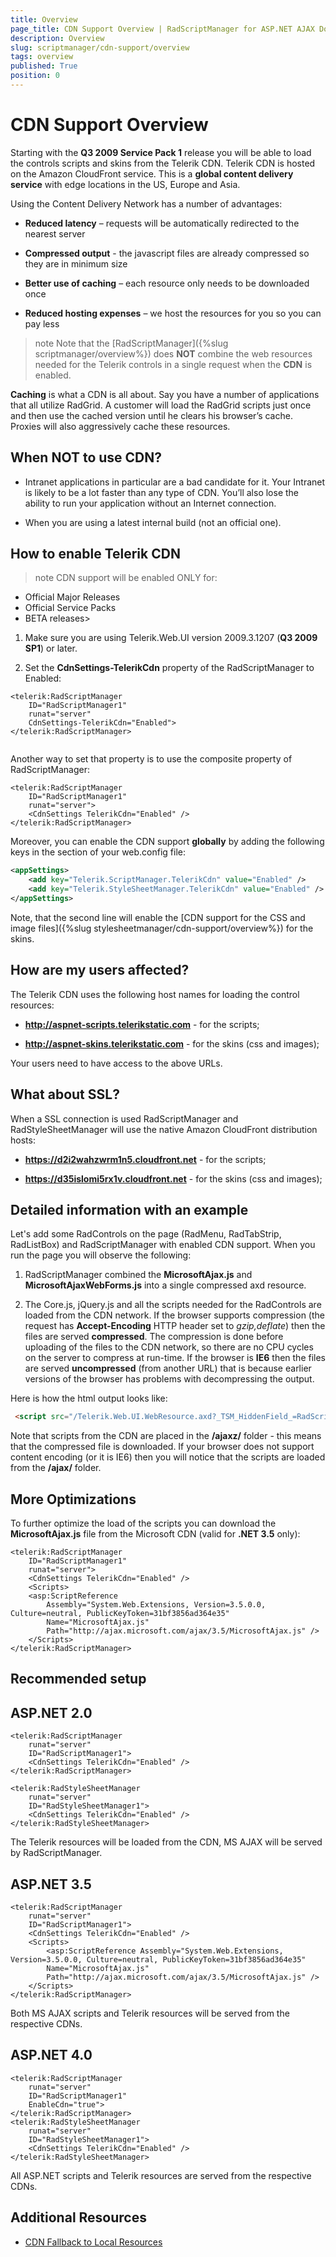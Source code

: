 ```yaml
---
title: Overview
page_title: CDN Support Overview | RadScriptManager for ASP.NET AJAX Documentation
description: Overview
slug: scriptmanager/cdn-support/overview
tags: overview
published: True
position: 0
---
```


# CDN Support Overview



Starting with the **Q3 2009 Service Pack 1** release you will be able to load the controls scripts and skins from the Telerik CDN. Telerik CDN is hosted on the Amazon CloudFront service. This is a **global content delivery service** with edge locations in the US, Europe and Asia.

Using the Content Delivery Network has a number of advantages:

* **Reduced latency** – requests will be automatically redirected to the nearest server

* **Compressed output** - the javascript files are already compressed so they are in minimum size

* **Better use of caching** – each resource only needs to be downloaded once

* **Reduced hosting expenses** – we host the resources for you so you can pay less

>note Note that the [RadScriptManager]({%slug scriptmanager/overview%}) does **NOT** combine the web resources needed for the Telerik controls in a single request when the **CDN** is enabled.
>




**Caching** is what a CDN is all about. Say you have a number of applications that all utilize RadGrid. A customer will load the RadGrid scripts just once and then use the cached version until he clears his browser’s cache. Proxies will also aggressively cache these resources.

## When NOT to use CDN?

* Intranet applications in particular are a bad candidate for it. Your Intranet is likely to be a lot faster than any type of CDN. You’ll also lose the ability to run your application without an Internet connection.

* When you are using a latest internal build (not an official one).

## How to enable Telerik CDN

>note CDN support will be enabled ONLY for:
>
* Official Major Releases
* Official Service Packs
* BETA releases>


1. Make sure you are using Telerik.Web.UI version 2009.3.1207 (**Q3 2009 SP1**) or later.

2. Set the **CdnSettings-TelerikCdn** property of the RadScriptManager to Enabled:

````ASPNET
<telerik:RadScriptManager 
	ID="RadScriptManager1"    
	runat="server"    
	CdnSettings-TelerikCdn="Enabled">
</telerik:RadScriptManager>
				
````



Another way to set that property is to use the composite **<CdnSettings>** property of RadScriptManager:

````ASPNET
<telerik:RadScriptManager 
	ID="RadScriptManager1" 
	runat="server">
	<CdnSettings TelerikCdn="Enabled" />
</telerik:RadScriptManager>
````



Moreover, you can enable the CDN support **globally** by adding the following keys in the <AppSettings> section of your web.config file:

````XML
<appSettings>    
	<add key="Telerik.ScriptManager.TelerikCdn" value="Enabled" />    
	<add key="Telerik.StyleSheetManager.TelerikCdn" value="Enabled" />
</appSettings>
````



Note, that the second line will enable the [CDN support for the CSS and image files]({%slug stylesheetmanager/cdn-support/overview%}) for the skins.

## How are my users affected?

The Telerik CDN uses the following host names for loading the control resources:

* **http://aspnet-scripts.telerikstatic.com** - for the scripts;

* **http://aspnet-skins.telerikstatic.com** - for the skins (css and images);

Your users need to have access to the above URLs.



## What about SSL?

When a SSL connection is used RadScriptManager and RadStyleSheetManager will use the native Amazon CloudFront distribution hosts:

* **https://d2i2wahzwrm1n5.cloudfront.net** - for the scripts;

* **https://d35islomi5rx1v.cloudfront.net** - for the skins (css and images);



## Detailed information with an example

Let's add some RadControls on the page (RadMenu, RadTabStrip, RadListBox) and RadScriptManager with enabled CDN support. When you run the page you will observe the following:

1. RadScriptManager combined the **MicrosoftAjax.js** and **MicrosoftAjaxWebForms.js** into a single compressed axd resource.

2. The Core.js, jQuery.js and all the scripts needed for the RadControls are loaded from the CDN network. If the browser supports compression (the request has **Accept-Encoding** HTTP header set to *gzip,deflate*) then the files are served **compressed**. The compression is done before uploading of the files to the CDN network, so there are no CPU cycles on the server to compress at run-time. If the browser is **IE6** then the files are served **uncompressed** (from another URL) that is because earlier versions of the browser has problems with decompressing the output.

Here is how the html output looks like:

````HTML
 <script src="/Telerik.Web.UI.WebResource.axd?_TSM_HiddenField_=RadScriptManager1_TSM&amp;compress=1&amp;_TSM_CombinedScripts_=%3b%3bSystem.Web.Extensions%2c+Version%3d3.5.0.0%2c+Culture%3dneutral%2c+PublicKeyToken%3d31bf3856ad364e35%3aen-US%3a0d787d5c-3903-4814-ad72-296cea810318%3aea597d4b%3ab25378d2" type="text/javascript"></script><script src="http://aspnet-scripts.telerikstatic.com/ajaxz/2009.3.1203/Common/Core.js" type="text/javascript"></script><script src="http://aspnet-scripts.telerikstatic.com/ajaxz/2009.3.1203/Common/jQuery.js" type="text/javascript"></script><script src="http://aspnet-scripts.telerikstatic.com/ajaxz/2009.3.1203/Common/jQueryPlugins.js" type="text/javascript"></script><script src="http://aspnet-scripts.telerikstatic.com/ajaxz/2009.3.1203/Common/Scrolling/ScrollingScripts.js" type="text/javascript"></script><script src="http://aspnet-scripts.telerikstatic.com/ajaxz/2009.3.1203/Common/Navigation/NavigationScripts.js" type="text/javascript"></script><script src="http://aspnet-scripts.telerikstatic.com/ajaxz/2009.3.1203/Menu/RadMenuScripts.js" type="text/javascript"></script><script src="http://aspnet-scripts.telerikstatic.com/ajaxz/2009.3.1203/TabStrip/RadTabStripScripts.js" type="text/javascript"></script><script src="http://aspnet-scripts.telerikstatic.com/ajaxz/2009.3.1203/ListBox/RadListBoxScripts.js" type="text/javascript"></script>
````



Note that scripts from the CDN are placed in the **/ajaxz/** folder - this means that the compressed file is downloaded. If your browser does not support content encoding (or it is IE6) then you will notice that the scripts are loaded from the **/ajax/** folder.



## More Optimizations

To further optimize the load of the scripts you can download the **MicrosoftAjax.js** file from the Microsoft CDN (valid for **.NET 3.5** only):

````ASPNET
<telerik:RadScriptManager 
	ID="RadScriptManager1" 
	runat="server">    
	<CdnSettings TelerikCdn="Enabled" />    
	<Scripts>        
	<asp:ScriptReference 
		Assembly="System.Web.Extensions, Version=3.5.0.0, Culture=neutral, PublicKeyToken=31bf3856ad364e35" 
		Name="MicrosoftAjax.js"
		Path="http://ajax.microsoft.com/ajax/3.5/MicrosoftAjax.js" />                           
	</Scripts>
</telerik:RadScriptManager>
````





## Recommended setup

## ASP.NET 2.0

````ASPNET
<telerik:RadScriptManager 
	runat="server" 
	ID="RadScriptManager1">    
	<CdnSettings TelerikCdn="Enabled" />
</telerik:RadScriptManager> 

<telerik:RadStyleSheetManager 
	runat="server" 
	ID="RadStyleSheetManager1">    
	<CdnSettings TelerikCdn="Enabled" />
</telerik:RadStyleSheetManager>
````



The Telerik resources will be loaded from the CDN, MS AJAX will be served by RadScriptManager.

## ASP.NET 3.5

````ASPNET
<telerik:RadScriptManager 
	runat="server" 
	ID="RadScriptManager1">    
	<CdnSettings TelerikCdn="Enabled" />    
	<Scripts>        
		<asp:ScriptReference Assembly="System.Web.Extensions, Version=3.5.0.0, Culture=neutral, PublicKeyToken=31bf3856ad364e35"                             
		Name="MicrosoftAjax.js"                             
		Path="http://ajax.microsoft.com/ajax/3.5/MicrosoftAjax.js" />    
	</Scripts>
</telerik:RadScriptManager>
````



Both MS AJAX scripts and Telerik resources will be served from the respective CDNs.

## ASP.NET 4.0

````ASPNET
<telerik:RadScriptManager 
	runat="server" 
	ID="RadScriptManager1" 
	EnableCdn="true"> 
</telerik:RadScriptManager>
<telerik:RadStyleSheetManager 
	runat="server" 
	ID="RadStyleSheetManager1">    
	<CdnSettings TelerikCdn="Enabled" />
</telerik:RadStyleSheetManager>
````



All ASP.NET scripts and Telerik resources are served from the respective CDNs.

## Additional Resources

* [CDN Fallback to Local Resources](http://www.telerik.com/support/code-library/cdn-fallback)
